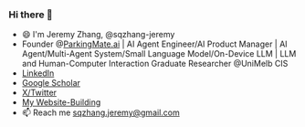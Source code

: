 

<!--
**sqzhang-jeremy/sqzhang-jeremy** is a ✨ _special_ ✨ repository because its `README.md` (this file) appears on your GitHub profile.
 ### Hi there 👋
Here are some ideas to get you started:

- 🔭 I’m currently working on ...
- 🌱 I’m currently learning ...
- 👯 I’m looking to collaborate on ...
- 🤔 I’m looking for help with ...
- 💬 Ask me about ...
- 📫 How to reach me: ...
- 😄 Pronouns: ...
- ⚡ Fun fact: ...
-->


### Hi there 👋
- 😄 I'm Jeremy Zhang, @sqzhang-jeremy
- Founder @[ParkingMate.ai](https://www.parkingmate.ai) | AI Agent Engineer/AI Product Manager | AI Agent/Multi-Agent System/Small Language Model/On-Device LLM  | LLM and Human-Computer Interaction Graduate Researcher @UniMelb CIS
- [LinkedIn](https://www.linkedin.com/in/sqzhang-jeremy/)
- [Google Scholar](https://scholar.google.com/citations?user=CmYDev0AAAAJ&hl=en)
- [X/Twitter](https://x.com/realJeremyZhang)
- [My Website-Building](https://www.sqzhang-jeremy.github.io)
- 📫 Reach me sqzhang.jeremy@gmail.com
